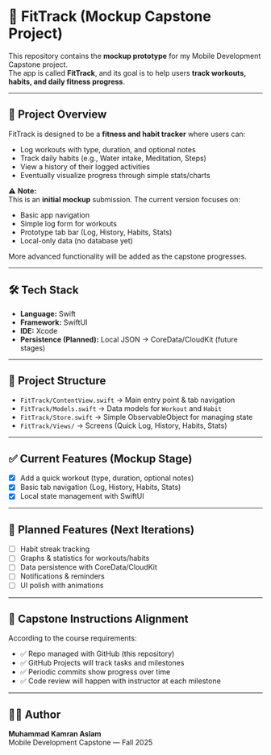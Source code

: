 # 📱 FitTrack (Mockup Capstone Project)

This repository contains the **mockup prototype** for my Mobile Development Capstone project.  
The app is called **FitTrack**, and its goal is to help users **track workouts, habits, and daily fitness progress**.  

---

## 🎯 Project Overview

FitTrack is designed to be a **fitness and habit tracker** where users can:

- Log workouts with type, duration, and optional notes
- Track daily habits (e.g., Water intake, Meditation, Steps)
- View a history of their logged activities
- Eventually visualize progress through simple stats/charts

⚠️ **Note:**  
This is an **initial mockup** submission. The current version focuses on:
- Basic app navigation
- Simple log form for workouts
- Prototype tab bar (Log, History, Habits, Stats)
- Local-only data (no database yet)

More advanced functionality will be added as the capstone progresses.

---

## 🛠 Tech Stack

- **Language:** Swift  
- **Framework:** SwiftUI  
- **IDE:** Xcode  
- **Persistence (Planned):** Local JSON → CoreData/CloudKit (future stages)  

---

## 📂 Project Structure

- `FitTrack/ContentView.swift` → Main entry point & tab navigation  
- `FitTrack/Models.swift` → Data models for `Workout` and `Habit`  
- `FitTrack/Store.swift` → Simple ObservableObject for managing state  
- `FitTrack/Views/` → Screens (Quick Log, History, Habits, Stats)  

---

## ✅ Current Features (Mockup Stage)

- [x] Add a quick workout (type, duration, optional notes)  
- [x] Basic tab navigation (Log, History, Habits, Stats)  
- [x] Local state management with SwiftUI  

---

## 🚀 Planned Features (Next Iterations)

- [ ] Habit streak tracking  
- [ ] Graphs & statistics for workouts/habits  
- [ ] Data persistence with CoreData/CloudKit  
- [ ] Notifications & reminders  
- [ ] UI polish with animations  

---

## 📌 Capstone Instructions Alignment

According to the course requirements:  
- ✅ Repo managed with GitHub (this repository)  
- ✅ GitHub Projects will track tasks and milestones  
- ✅ Periodic commits show progress over time  
- ✅ Code review will happen with instructor at each milestone  

---

## 👨‍💻 Author

**Muhammad Kamran Aslam**  
Mobile Development Capstone — Fall 2025  
